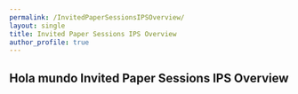 ```yaml
---
permalink: /InvitedPaperSessionsIPSOverview/
layout: single
title: Invited Paper Sessions IPS Overview
author_profile: true
---
```

## Hola mundo Invited Paper Sessions IPS Overview